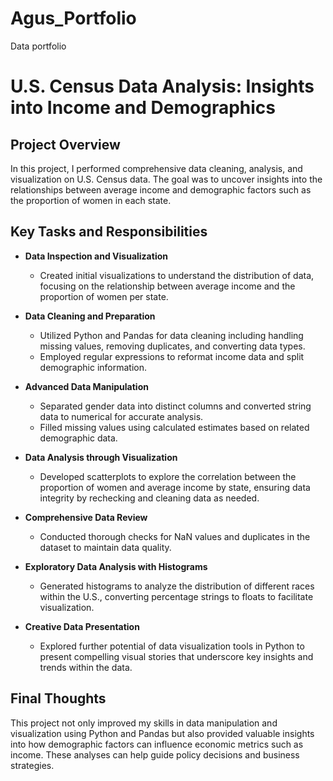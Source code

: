# Agus_Portfolio
Data portfolio

# U.S. Census Data Analysis: Insights into Income and Demographics

## Project Overview
In this project, I performed comprehensive data cleaning, analysis, and visualization on U.S. Census data. The goal was to uncover insights into the relationships between average income and demographic factors such as the proportion of women in each state.

## Key Tasks and Responsibilities

- **Data Inspection and Visualization**
  - Created initial visualizations to understand the distribution of data, focusing on the relationship between average income and the proportion of women per state.

- **Data Cleaning and Preparation**
  - Utilized Python and Pandas for data cleaning including handling missing values, removing duplicates, and converting data types.
  - Employed regular expressions to reformat income data and split demographic information.

- **Advanced Data Manipulation**
  - Separated gender data into distinct columns and converted string data to numerical for accurate analysis.
  - Filled missing values using calculated estimates based on related demographic data.

- **Data Analysis through Visualization**
  - Developed scatterplots to explore the correlation between the proportion of women and average income by state, ensuring data integrity by rechecking and cleaning data as needed.

- **Comprehensive Data Review**
  - Conducted thorough checks for NaN values and duplicates in the dataset to maintain data quality.

- **Exploratory Data Analysis with Histograms**
  - Generated histograms to analyze the distribution of different races within the U.S., converting percentage strings to floats to facilitate visualization.

- **Creative Data Presentation**
  - Explored further potential of data visualization tools in Python to present compelling visual stories that underscore key insights and trends within the data.

## Final Thoughts
This project not only improved my skills in data manipulation and visualization using Python and Pandas but also provided valuable insights into how demographic factors can influence economic metrics such as income. These analyses can help guide policy decisions and business strategies.
